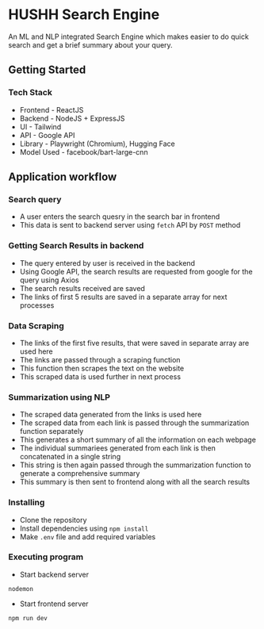 # HUSHH Search Engine
An ML and NLP integrated Search Engine which makes easier to do quick search and get a brief summary about your query.


## Getting Started

### Tech Stack
* Frontend - ReactJS
* Backend - NodeJS + ExpressJS
* UI - Tailwind
* API - Google API
* Library - Playwright (Chromium), Hugging Face
* Model Used - facebook/bart-large-cnn 

## Application workflow

### Search query
* A user enters the search quesry in the search bar in frontend
* This data is sent to backend server using `fetch` API by `POST` method

### Getting Search Results in backend
* The query entered by user is received in the backend
* Using Google API, the search results are requested from google for the query using Axios
* The search results received are saved
* The links of first 5 results are saved in a separate array for next processes

### Data Scraping
* The links of the first five results, that were saved in separate array are used here
* The links are passed through a scraping function
* This function then scrapes the text on the website
* This scraped data is used further in next process

### Summarization using NLP
* The scraped data generated from the links is used here
* The scraped data from each link is passed through the summarization function separately
* This generates a short summary of all the information on each webpage
* The individual summariees generated from each link is then concatenated in a single string
* This string is then again passed through the summarization function to generate a comprehensive summary
* This summary is then sent to frontend along with all the search results

### Installing

* Clone the repository
* Install dependencies using `npm install`
* Make `.env` file and add required variables

### Executing program

* Start backend server
```
nodemon
```
* Start frontend server
```
npm run dev
```
